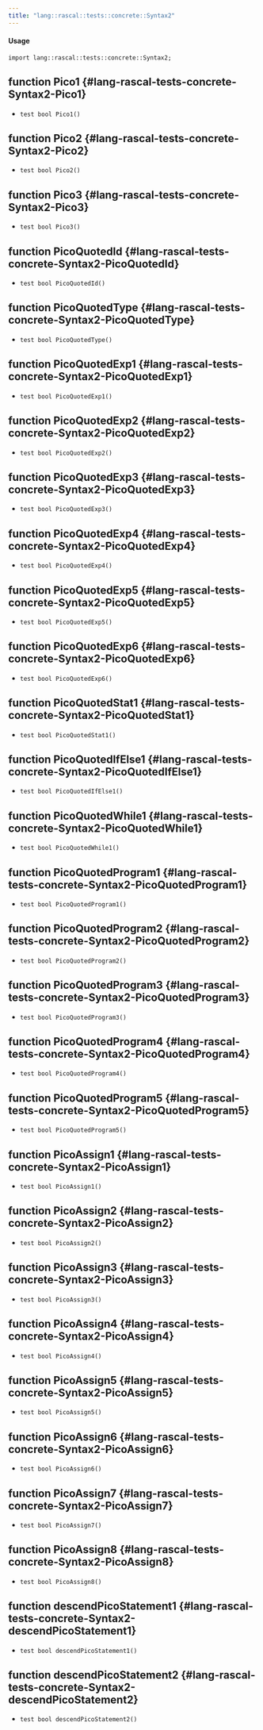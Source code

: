 ```yaml
---
title: "lang::rascal::tests::concrete::Syntax2"
---
```


#### Usage

`import lang::rascal::tests::concrete::Syntax2;`


## function Pico1 {#lang-rascal-tests-concrete-Syntax2-Pico1}

* ``test bool Pico1()``

## function Pico2 {#lang-rascal-tests-concrete-Syntax2-Pico2}

* ``test bool Pico2()``

## function Pico3 {#lang-rascal-tests-concrete-Syntax2-Pico3}

* ``test bool Pico3()``

## function PicoQuotedId {#lang-rascal-tests-concrete-Syntax2-PicoQuotedId}

* ``test bool PicoQuotedId()``

## function PicoQuotedType {#lang-rascal-tests-concrete-Syntax2-PicoQuotedType}

* ``test bool PicoQuotedType()``

## function PicoQuotedExp1 {#lang-rascal-tests-concrete-Syntax2-PicoQuotedExp1}

* ``test bool PicoQuotedExp1()``

## function PicoQuotedExp2 {#lang-rascal-tests-concrete-Syntax2-PicoQuotedExp2}

* ``test bool PicoQuotedExp2()``

## function PicoQuotedExp3 {#lang-rascal-tests-concrete-Syntax2-PicoQuotedExp3}

* ``test bool PicoQuotedExp3()``

## function PicoQuotedExp4 {#lang-rascal-tests-concrete-Syntax2-PicoQuotedExp4}

* ``test bool PicoQuotedExp4()``

## function PicoQuotedExp5 {#lang-rascal-tests-concrete-Syntax2-PicoQuotedExp5}

* ``test bool PicoQuotedExp5()``

## function PicoQuotedExp6 {#lang-rascal-tests-concrete-Syntax2-PicoQuotedExp6}

* ``test bool PicoQuotedExp6()``

## function PicoQuotedStat1 {#lang-rascal-tests-concrete-Syntax2-PicoQuotedStat1}

* ``test bool PicoQuotedStat1()``

## function PicoQuotedIfElse1 {#lang-rascal-tests-concrete-Syntax2-PicoQuotedIfElse1}

* ``test bool PicoQuotedIfElse1()``

## function PicoQuotedWhile1 {#lang-rascal-tests-concrete-Syntax2-PicoQuotedWhile1}

* ``test bool PicoQuotedWhile1()``

## function PicoQuotedProgram1 {#lang-rascal-tests-concrete-Syntax2-PicoQuotedProgram1}

* ``test bool PicoQuotedProgram1()``

## function PicoQuotedProgram2 {#lang-rascal-tests-concrete-Syntax2-PicoQuotedProgram2}

* ``test bool PicoQuotedProgram2()``

## function PicoQuotedProgram3 {#lang-rascal-tests-concrete-Syntax2-PicoQuotedProgram3}

* ``test bool PicoQuotedProgram3()``

## function PicoQuotedProgram4 {#lang-rascal-tests-concrete-Syntax2-PicoQuotedProgram4}

* ``test bool PicoQuotedProgram4()``

## function PicoQuotedProgram5 {#lang-rascal-tests-concrete-Syntax2-PicoQuotedProgram5}

* ``test bool PicoQuotedProgram5()``

## function PicoAssign1 {#lang-rascal-tests-concrete-Syntax2-PicoAssign1}

* ``test bool PicoAssign1()``

## function PicoAssign2 {#lang-rascal-tests-concrete-Syntax2-PicoAssign2}

* ``test bool PicoAssign2()``

## function PicoAssign3 {#lang-rascal-tests-concrete-Syntax2-PicoAssign3}

* ``test bool PicoAssign3()``

## function PicoAssign4 {#lang-rascal-tests-concrete-Syntax2-PicoAssign4}

* ``test bool PicoAssign4()``

## function PicoAssign5 {#lang-rascal-tests-concrete-Syntax2-PicoAssign5}

* ``test bool PicoAssign5()``

## function PicoAssign6 {#lang-rascal-tests-concrete-Syntax2-PicoAssign6}

* ``test bool PicoAssign6()``

## function PicoAssign7 {#lang-rascal-tests-concrete-Syntax2-PicoAssign7}

* ``test bool PicoAssign7()``

## function PicoAssign8 {#lang-rascal-tests-concrete-Syntax2-PicoAssign8}

* ``test bool PicoAssign8()``

## function descendPicoStatement1 {#lang-rascal-tests-concrete-Syntax2-descendPicoStatement1}

* ``test bool descendPicoStatement1()``

## function descendPicoStatement2 {#lang-rascal-tests-concrete-Syntax2-descendPicoStatement2}

* ``test bool descendPicoStatement2()``

